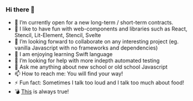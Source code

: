 ### Hi there 👋

<!--
**zoltanradics/zoltanradics** is a ✨ _special_ ✨ repository because its `README.md` (this file) appears on your GitHub profile.

Here are some ideas to get you started:

- 🔭 I’m currently working on ...
- 🌱 I’m currently learning ...
- 👯 I’m looking to collaborate on ...
- 🤔 I’m looking for help with ...
- 💬 Ask me about ...
- 📫 How to reach me: ...
- 😄 Pronouns: ...
- ⚡ Fun fact: ...
-->

- 🔭 I’m currently open for a new long-term / short-term contracts.
- 🌱 I like to have fun with web-components and libraries such as React, Stencil, Lit-Element, Stencil, Svelte
- 👯 I’m looking forward to collaborate on any interesting project (eg. vanilla Javascript with no frameworks and dependencies)
- 📱 I am enjoying learning Swift language
- 🤔 I’m looking for help with more indepth automated testing
- 💬 Ask me anything about new school or old school Javascript
- 📫 How to reach me: You will find your way!
- ⚡ Fun fact: Sometimes I talk too loud and I talk too much about food!
- 💣 [This](https://github.com/zoltanradics/zoltanradics/blob/main/who-caused-this-big.jpg?raw=true) is always true!
